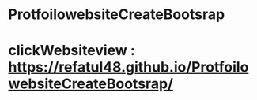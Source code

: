 # ProtfoilowebsiteCreateBootsrap
# clickWebsiteview : https://refatul48.github.io/ProtfoilowebsiteCreateBootsrap/
